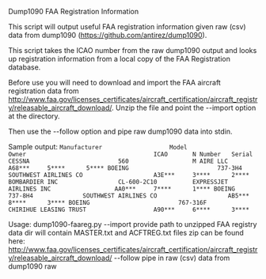 Dump1090 FAA Registration Information

This script will output useful FAA registration information given raw (csv) data from dump1090 (https://github.com/antirez/dump1090).

This script takes the ICAO number from the raw dump1090 output and looks up registration information from a local copy of the FAA Registration database.

Before use you will need to download and import the FAA aircraft registration data from  http://www.faa.gov/licenses_certificates/aircraft_certification/aircraft_registry/releasable_aircraft_download/. Unzip the file and point the --import option at the directory.

Then use the --follow option and pipe raw dump1090 data into stdin.

Sample output:
`Manufacturer                   Model                Owner                                    ICAO       N Number   Serial
CESSNA                         560                  M AIRE LLC                               A68***     5****      5****
BOEING                         737-3H4              SOUTHWEST AIRLINES CO                    A3E***     3****      2****
BOMBARDIER INC                 CL-600-2C10          EXPRESSJET AIRLINES INC                  AA0***     7****      1****
BOEING                         737-8H4              SOUTHWEST AIRLINES CO                    AB5***     8****      3****
BOEING                         767-316F             CHIRIHUE LEASING TRUST                   A90***     6****      3****
`

Usage:
dump1090-faareg.py
 --import <FAA data dir>
      provide path to unzipped FAA registry data
      dir will contain MASTER.txt and ACFTREG.txt files
      zip can be found here: http://www.faa.gov/licenses_certificates/aircraft_certification/aircraft_registry/releasable_aircraft_download/
 --follow
      pipe in raw (csv) data from dump1090 raw
